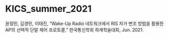 # KICS_summer_2021

윤정민, 김경민, 이태진, “Wake-Up Radio 네트워크에서 RIS 자가 변조 방법을 활용한 AP의 선택적 단말 제어 프로토콜,” 한국통신학회 하계학술대회, Jun. 2021.

